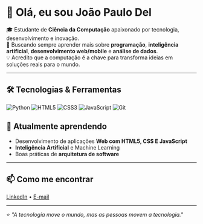 # 👋 Olá, eu sou João Paulo Del

🎓 Estudante de **Ciência da Computação** apaixonado por tecnologia, desenvolvimento e inovação.  
🚀 Buscando sempre aprender mais sobre **programação**, **inteligência artificial**, **desenvolvimento web/mobile** e **análise de dados**.  
💡 Acredito que a computação é a chave para transforma ideias em soluções reais para o mundo.

---

## 🛠️ Tecnologias & Ferramentas
![Python](https://img.shields.io/badge/Python-3776AB?style=for-the-badge&logo=python&logoColor=white)
![HTML5](https://img.shields.io/badge/HTML5-E34F26?style=for-the-badge&logo=html5&logoColor=white)
![CSS3](https://img.shields.io/badge/CSS3-1572B6?style=for-the-badge&logo=css3&logoColor=white)
![JavaScript](https://img.shields.io/badge/JavaScript-F7DF1E?style=for-the-badge&logo=javascript&logoColor=black)
![Git](https://img.shields.io/badge/Git-F05032?style=for-the-badge&logo=git&logoColor=white)


## 🌱 Atualmente aprendendo
- Desenvolvimento de aplicações **Web com HTML5, CSS E JavaScript**  
- **Inteligência Artificial** e Machine Learning  
- Boas práticas de **arquitetura de software**  


---
## 📫 Como me encontrar
[LinkedIn](https://www.linkedin.com/in/joaopaulodel/) • [E-mail](mailto:joaopaulodelvecchio@gmail.com) 


---

⭐ *"A tecnologia move o mundo, mas as pessoas movem a tecnologia."*
